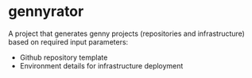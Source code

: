 # gennyrator

A project that generates genny projects (repositories and infrastructure) based on required input parameters:
- Github repository template
- Environment details for infrastructure deployment
